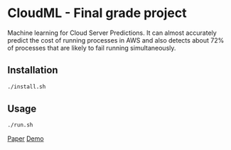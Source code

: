 # CloudML - Final grade project
Machine learning for Cloud Server Predictions. It can almost accurately predict the cost of running processes in AWS and also detects about 72% of processes that are likely to fail running simultaneously.

## Installation
```bash
./install.sh
```

## Usage
```bash
./run.sh
```

[Paper]()
[Demo](https://cloudml.danielhrdez.dev/)

